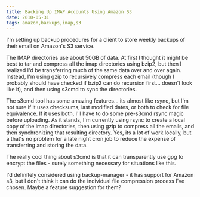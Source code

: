 ```yaml
---
title: Backing Up IMAP Accounts Using Amazon S3
date: 2010-05-31
tags: amazon,backups,imap,s3
---
```

I'm setting up backup procedures for a client to store weekly backups of their email on Amazon's S3 service.

The IMAP directories use about 50GB of data. At first I thought it might be best to tar and compress all the imap directories using bzip2, but then I realized I'd be transferring much of the same data over and over again. Instead, I'm using gzip to recursively compress each email (though I probably should have checked if bzip2 can do recursion first... doesn't look like it), and then using s3cmd to sync the directories.

The s3cmd tool has some amazing features... its almost like rsync, but I'm not sure if it uses checksums, last modified dates, or both to check for file equivalence. If it uses both, I'll have to do some pre-s3cmd rsync magic before uploading. As it stands, I'm currently using rsync to create a local copy of the imap directories, then using gzip to compress all the emails, and then synchronizing that resulting directory. Yes, its a lot of work locally, but a that's no problem for a late night cron job to reduce the expense of transferring and storing the data.

The really cool thing about s3cmd is that it can transparently use gpg to encrypt the files - surely something necessary for situations like this.

I'd definitely considered using backup-manager - it has support for Amazon s3, but I don't think it can do the individual file compression process I've chosen. Maybe a feature suggestion for them?

